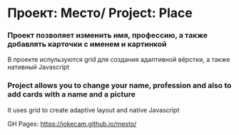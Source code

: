 # Проект: Место/ Project: Place

### Проект позволяет изменить имя, профессию, а также добавлять карточки с именем и картинкой

В проекте испульзуются grid для создания адаптивной вёрстки, а также нативный Javascript

### Project allows you to change your name, profession and also to add cards with a name and a picture

It uses grid to create adaptive layout and native Javascript

GH Pages: https://jokecam.github.io/mesto/
